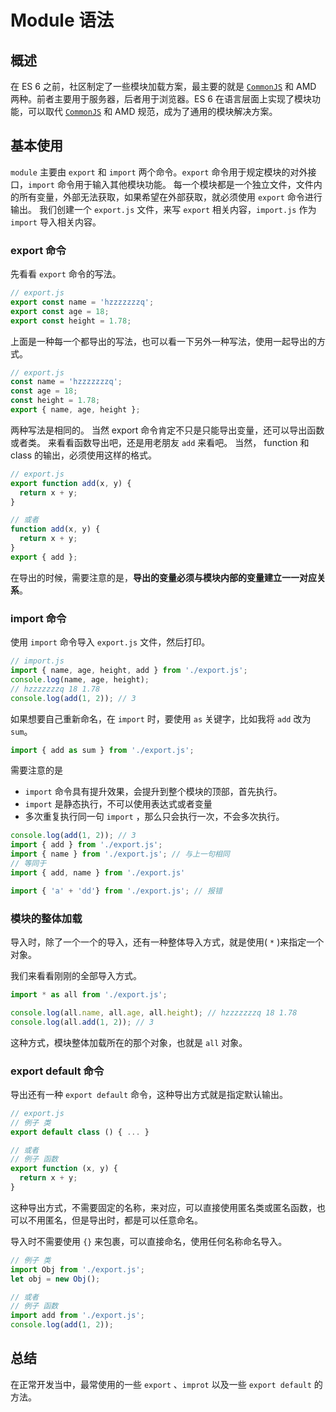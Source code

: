 # Module 语法

## 概述

在 ES 6 之前，社区制定了一些模块加载方案，最主要的就是 [`CommonJS`]() 和 AMD 两种。前者主要用于服务器，后者用于浏览器。ES 6 在语言层面上实现了模块功能，可以取代 [`CommonJS`]() 和 AMD 规范，成为了通用的模块解决方案。

## 基本使用

`module` 主要由 `export` 和 `import` 两个命令。`export` 命令用于规定模块的对外接口，`import` 命令用于输入其他模块功能。
每一个模块都是一个独立文件，文件内的所有变量，外部无法获取，如果希望在外部获取，就必须使用 `export` 命令进行输出。
我们创建一个 `export.js` 文件，来写 `export` 相关内容，`import.js` 作为 `import` 导入相关内容。

### export 命令

先看看 `export` 命令的写法。

```javascript
// export.js
export const name = 'hzzzzzzzq';
export const age = 18;
export const height = 1.78;
```

上面是一种每一个都导出的写法，也可以看一下另外一种写法，使用一起导出的方式。

```javascript
// export.js
const name = 'hzzzzzzzq';
const age = 18;
const height = 1.78;
export { name, age, height };
```

两种写法是相同的。
当然 export 命令肯定不只是只能导出变量，还可以导出函数或者类。
来看看函数导出吧，还是用老朋友 `add` 来看吧。
当然， function 和 class 的输出，必须使用这样的格式。

```javascript
// export.js
export function add(x, y) {
  return x + y;
}

// 或者
function add(x, y) {
  return x + y;
}
export { add };
```

在导出的时候，需要注意的是，**导出的变量必须与模块内部的变量建立一一对应关系**。

### import 命令

使用 `import` 命令导入 `export.js` 文件，然后打印。

```javascript
// import.js
import { name, age, height, add } from './export.js';
console.log(name, age, height);
// hzzzzzzzq 18 1.78
console.log(add(1, 2)); // 3
```

如果想要自己重新命名，在 `import` 时，要使用 `as` 关键字，比如我将 `add` 改为 `sum`。

```javascript
import { add as sum } from './export.js';
```

需要注意的是

- `import` 命令具有提升效果，会提升到整个模块的顶部，首先执行。
- `import` 是静态执行，不可以使用表达式或者变量
- 多次重复执行同一句 `import` ，那么只会执行一次，不会多次执行。

```javascript
console.log(add(1, 2)); // 3
import { add } from './export.js';
import { name } from './export.js'; // 与上一句相同
// 等同于
import { add, name } from './export.js'

import { 'a' + 'dd'} from './export.js'; // 报错
```

### 模块的整体加载

导入时，除了一个一个的导入，还有一种整体导入方式，就是使用( `*` )来指定一个对象。

我们来看看刚刚的全部导入方式。

```javascript
import * as all from './export.js';

console.log(all.name, all.age, all.height); // hzzzzzzzq 18 1.78
console.log(all.add(1, 2)); // 3
```

这种方式，模块整体加载所在的那个对象，也就是 `all` 对象。

### export default 命令

导出还有一种 `export default` 命令，这种导出方式就是指定默认输出。

```javascript
// export.js
// 例子 类
export default class () { ... }

// 或者
// 例子 函数
export function (x, y) {
  return x + y;
}
```

这种导出方式，不需要固定的名称，来对应，可以直接使用匿名类或匿名函数，也可以不用匿名，但是导出时，都是可以任意命名。

导入时不需要使用 `{}` 来包裹，可以直接命名，使用任何名称命名导入。

```javascript
// 例子 类
import Obj from './export.js';
let obj = new Obj();

// 或者
// 例子 函数
import add from './export.js';
console.log(add(1, 2));
```

## 总结

在正常开发当中，最常使用的一些 `export` 、`improt` 以及一些 `export default` 的方法。
